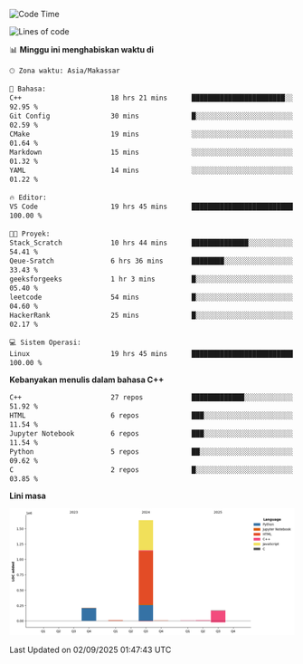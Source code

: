 <!--START_SECTION:waka-->
![Code Time](http://img.shields.io/badge/Code%20Time-435%20hrs%2014%20mins-blue)

![Lines of code](https://img.shields.io/badge/Sejak%20Hello%20World%20aku%20telah%20menulis-2.0%20million%20baris%20kode-blue)

📊 **Minggu ini menghabiskan waktu di** 

```text
🕑︎ Zona waktu: Asia/Makassar

💬 Bahasa: 
C++                      18 hrs 21 mins      ███████████████████████░░   92.95 % 
Git Config               30 mins             █░░░░░░░░░░░░░░░░░░░░░░░░   02.59 % 
CMake                    19 mins             ░░░░░░░░░░░░░░░░░░░░░░░░░   01.64 % 
Markdown                 15 mins             ░░░░░░░░░░░░░░░░░░░░░░░░░   01.32 % 
YAML                     14 mins             ░░░░░░░░░░░░░░░░░░░░░░░░░   01.22 % 

🔥 Editor: 
VS Code                  19 hrs 45 mins      █████████████████████████   100.00 % 

🐱‍💻 Proyek: 
Stack_Scratch            10 hrs 44 mins      ██████████████░░░░░░░░░░░   54.41 % 
Qeue-Sratch              6 hrs 36 mins       ████████░░░░░░░░░░░░░░░░░   33.43 % 
geeksforgeeks            1 hr 3 mins         █░░░░░░░░░░░░░░░░░░░░░░░░   05.40 % 
leetcode                 54 mins             █░░░░░░░░░░░░░░░░░░░░░░░░   04.60 % 
HackerRank               25 mins             █░░░░░░░░░░░░░░░░░░░░░░░░   02.17 % 

💻 Sistem Operasi: 
Linux                    19 hrs 45 mins      █████████████████████████   100.00 % 
```

**Kebanyakan menulis dalam bahasa C++** 

```text
C++                      27 repos            █████████████░░░░░░░░░░░░   51.92 % 
HTML                     6 repos             ███░░░░░░░░░░░░░░░░░░░░░░   11.54 % 
Jupyter Notebook         6 repos             ███░░░░░░░░░░░░░░░░░░░░░░   11.54 % 
Python                   5 repos             ██░░░░░░░░░░░░░░░░░░░░░░░   09.62 % 
C                        2 repos             █░░░░░░░░░░░░░░░░░░░░░░░░   03.85 % 
```



**Lini masa**

![Lines of Code chart](https://raw.githubusercontent.com/yusuf601/yusuf601/main/assets/bar_graph.png)


 Last Updated on 02/09/2025 01:47:43 UTC
<!--END_SECTION:waka-->

